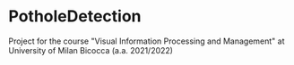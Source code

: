 # PotholeDetection
Project for the course "Visual Information Processing and Management" at University of Milan Bicocca (a.a. 2021/2022)
